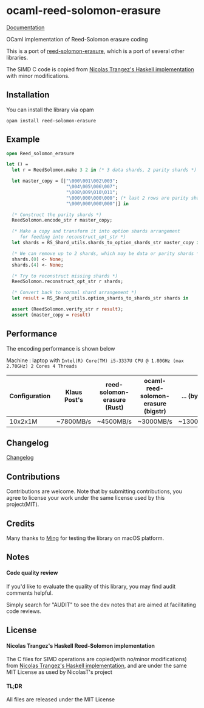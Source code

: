 # ocaml-reed-solomon-erasure
[Documentation](https://darrenldl.gitlab.io/ocaml-reed-solomon-erasure/)

OCaml implementation of Reed-Solomon erasure coding

This is a port of [reed-solomon-erasure](https://github.com/darrenldl/reed-solomon-erasure), which is a port of several other libraries.

The SIMD C code is copied from [Nicolas Trangez's Haskell implementation](https://github.com/NicolasT/reedsolomon) with minor modifications.

## Installation
You can install the library via opam
```
opam install reed-solomon-erasure
```

## Example
```OCaml
open Reed_solomon_erasure

let () =
  let r = ReedSolomon.make 3 2 in (* 3 data shards, 2 parity shards *)

  let master_copy = [|"\000\001\002\003";
                      "\004\005\006\007";
                      "\008\009\010\011";
                      "\000\000\000\000"; (* last 2 rows are parity shards *)
                      "\000\000\000\000"|] in

  (* Construct the parity shards *)
  ReedSolomon.encode_str r master_copy;

  (* Make a copy and transform it into option shards arrangement
     for feeding into reconstruct_opt_str *)
  let shards = RS_Shard_utils.shards_to_option_shards_str master_copy in

  (* We can remove up to 2 shards, which may be data or parity shards *)
  shards.(0) <- None;
  shards.(4) <- None;

  (* Try to reconstruct missing shards *)
  ReedSolomon.reconstruct_opt_str r shards;

  (* Convert back to normal shard arrangement *)
  let result = RS_Shard_utils.option_shards_to_shards_str shards in

  assert (ReedSolomon.verify_str r result);
  assert (master_copy = result)
```

## Performance
The encoding performance is shown below

Machine : laptop with `Intel(R) Core(TM) i5-3337U CPU @ 1.80GHz (max 2.70GHz) 2 Cores 4 Threads`

|Configuration| Klaus Post's | reed-solomon-erasure (Rust) | ocaml-reed-solomon-erasure (bigstr) | ... (bytes) | ... (str) |
|---|---|---|---|---|---|
| 10x2x1M | ~7800MB/s | ~4500MB/s | ~3000MB/s | ~1300MB/s | ~1300MB/s |

## Changelog
[Changelog](CHANGELOG.md)

## Contributions
Contributions are welcome. Note that by submitting contributions, you agree to license your work under the same license used by this project(MIT).

## Credits
Many thanks to [Ming](https://github.com/mdchia) for testing the library on macOS platform.

## Notes
#### Code quality review
If you'd like to evaluate the quality of this library, you may find audit comments helpful.

Simply search for "AUDIT" to see the dev notes that are aimed at facilitating code reviews.

## License
#### Nicolas Trangez's Haskell Reed-Solomon implementation
The C files for SIMD operations are copied(with no/minor modifications) from [Nicolas Trangez's Haskell implementation](https://github.com/NicolasT/reedsolomon), and are under the same MIT License as used by NicolasT's project

#### TL;DR
All files are released under the MIT License
